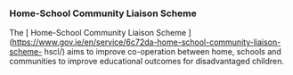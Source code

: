 ###  **Home-School Community Liaison Scheme**

The [ Home-School Community Liaison Scheme
](https://www.gov.ie/en/service/6c72da-home-school-community-liaison-scheme-
hscl/) aims to improve co-operation between home, schools and communities to
improve educational outcomes for disadvantaged children.
